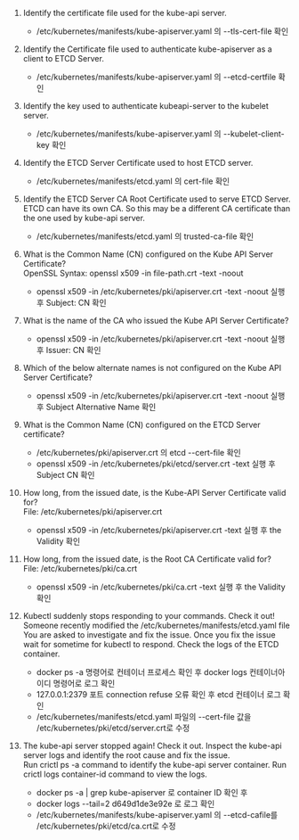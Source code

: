 1. Identify the certificate file used for the kube-api server.
    - /etc/kubernetes/manifests/kube-apiserver.yaml 의 --tls-cert-file 확인
    

2. Identify the Certificate file used to authenticate kube-apiserver as a client to ETCD Server.
    - /etc/kubernetes/manifests/kube-apiserver.yaml 의 --etcd-certfile 확인


3. Identify the key used to authenticate kubeapi-server to the kubelet server.
    - /etc/kubernetes/manifests/kube-apiserver.yaml 의 --kubelet-client-key 확인


4. Identify the ETCD Server Certificate used to host ETCD server.
    - /etc/kubernetes/manifests/etcd.yaml 의  cert-file 확인


5. Identify the ETCD Server CA Root Certificate used to serve ETCD Server.<br>
ETCD can have its own CA. So this may be a different CA certificate than the one used by kube-api server.
    - /etc/kubernetes/manifests/etcd.yaml 의  trusted-ca-file 확인


6. What is the Common Name (CN) configured on the Kube API Server Certificate?<br>
OpenSSL Syntax: openssl x509 -in file-path.crt -text -noout
    - openssl x509 -in /etc/kubernetes/pki/apiserver.crt -text -noout 실행 후 Subject: CN 확인


7. What is the name of the CA who issued the Kube API Server Certificate?
    - openssl x509 -in /etc/kubernetes/pki/apiserver.crt -text -noout 실행 후 Issuer: CN 확인


8. Which of the below alternate names is not configured on the Kube API Server Certificate?
    - openssl x509 -in /etc/kubernetes/pki/apiserver.crt -text -noout 실행 후 Subject Alternative Name 확인


9. What is the Common Name (CN) configured on the ETCD Server certificate?
    - /etc/kubernetes/pki/apiserver.crt 의 etcd --cert-file 확인
    - openssl x509 -in /etc/kubernetes/pki/etcd/server.crt -text 실행 후 Subject CN 확인


10. How long, from the issued date, is the Kube-API Server Certificate valid for?<br>
File: /etc/kubernetes/pki/apiserver.crt
    - openssl x509 -in /etc/kubernetes/pki/apiserver.crt -text 실행 후 the Validity 확인


11. How long, from the issued date, is the Root CA Certificate valid for?<br>
File: /etc/kubernetes/pki/ca.crt
    - openssl x509 -in /etc/kubernetes/pki/ca.crt -text 실행 후 the Validity 확인


12. Kubectl suddenly stops responding to your commands. Check it out! Someone recently modified the /etc/kubernetes/manifests/etcd.yaml file<br>
You are asked to investigate and fix the issue. Once you fix the issue wait for sometime for kubectl to respond. Check the logs of the ETCD container.
    - docker ps -a 명령어로  컨테이너 프로세스 확인 후 docker logs 컨테이너아이디 명령어로 로그 확인
    - 127.0.0.1:2379 포트 connection refuse 오류 확인 후 etcd 컨테이너 로그 확인
    - /etc/kubernetes/manifests/etcd.yaml 파일의 --cert-file 값을 /etc/kubernetes/pki/etcd/server.crt로 수정


13. The kube-api server stopped again! Check it out. Inspect the kube-api server logs and identify the root cause and fix the issue.<br>
Run crictl ps -a command to identify the kube-api server container. Run crictl logs container-id command to view the logs.
    - docker ps -a | grep kube-apiserver 로 container ID 확인 후
    - docker logs --tail=2 d649d1de3e92e 로 로그 확인
    - /etc/kubernetes/manifests/kube-apiserver.yaml 의 --etcd-cafile를 /etc/kubernetes/pki/etcd/ca.crt로 수정